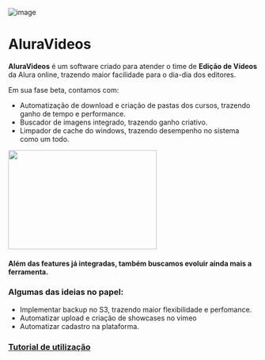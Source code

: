 ![image](Assets/Images/icon.ico)
# AluraVideos

**AluraVideos** é um software criado para atender o time de **Edição de Vídeos** da Alura online, trazendo maior facilidade para o dia-dia dos editores.

Em sua fase beta, contamos com:

- Automatização de download e criação de pastas dos cursos, trazendo ganho de tempo e performance.
- Buscador de imagens integrado, trazendo ganho criativo.
- Limpador de cache do windows, trazendo desempenho no sistema como um todo.

<img src="https://github.com/user-attachments/assets/764cfb0e-f216-4b6f-97e2-445253c5b635" width="300" height="200">

#### Além das features já integradas, também buscamos evoluir ainda mais a ferramenta. 
### Algumas das ideias no papel:
- Implementar backup no S3, trazendo maior flexibilidade e perfomance.
- Automatizar upload e criação de showcases no vimeo
- Automatizar cadastro na plataforma.


### [Tutorial de utilização](tutorial.md)
